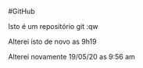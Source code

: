 #GitHub

Isto é um repositório git :qw

Alterei isto de novo as 9h19

Alterei novamente 19/05/20 as 9:56 am

